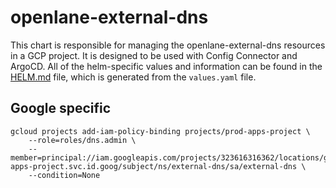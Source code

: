 # openlane-external-dns

This chart is responsible for managing the openlane-external-dns resources in a GCP project. It is designed to be used with Config Connector and ArgoCD. All of the helm-specific values and information can be found in the [HELM.md](HELM.md) file, which is generated from the `values.yaml` file.

## Google specific

```
gcloud projects add-iam-policy-binding projects/prod-apps-project \
    --role=roles/dns.admin \
    --member=principal://iam.googleapis.com/projects/323616316362/locations/global/workloadIdentityPools/prod-apps-project.svc.id.goog/subject/ns/external-dns/sa/external-dns \
    --condition=None
```
